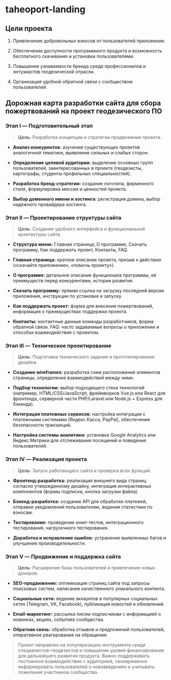 # taheoport-landing

## Цели проекта

1. Привлечение добровольных взносов от пользователей приложения.

2. Обеспечение доступности программного продукта и возможность бесплатного скачивания и установки пользователями.

3. Повышение узнаваемости бренда среди профессионалов и энтузиастов геодезической отрасли.

4. Организация удобной обратной связи с сообществом пользователей.

## Дорожная карта разработки сайта для сбора пожертвований на проект геодезического ПО

### Этап I — Подготовительный этап

> **Цель:** Разработка концепции и стратегии продвижения проекта.

- **Анализ конкурентов:** изучение существующих проектов аналогичной тематики, выявление сильных и слабых сторон.

- **Определение целевой аудитории:** выделение основных групп пользователей, заинтересованных в проекте (геодезисты, картографы, студенты профильных специальностей).

- **Разработка бренд-стратегии:** создание логотипа, фирменного стиля, формулировка миссии и ценностей проекта.

- **Выбор доменного имени и хостинга:** регистрация домена, выбор надежного провайдера хостинга.

### Этап II — Проектирование структуры сайта

> **Цель:** Создание удобного интерфейса и функциональной архитектуры сайта.

- **Структура меню:** Главная страница, О программе, Скачать программу, Как поддержать проект, Контакты, FAQ.

- **Главная страница:** краткое описание проекта, призыв к действию («скачайте приложение», «помочь проекту»).

- **О программе:** детальное описание функционала программы, её преимуществ перед конкурентами, истории развития.

- **Скачать программу:** прямая ссылка на загрузку последней версии приложения, инструкции по установке и запуску.

- **Как поддержать проект:** форма для внесения пожертвований, информация о преимуществах поддержки проекта.

- **Контакты:** контактные данные команды разработчиков, форма обратной связи.
FAQ: часто задаваемые вопросы о приложении и способах взаимодействия с проектом.

### Этап III — Техническое проектирование

> **Цель:** Подготовка технического задания и прототипирования дизайна.

- **Создание wireframes:** разработка схем расположения элементов страницы, определение взаимодействий между ними.

- **Подбор технологии:** выбор подходящего стека технологий (например, HTML/CSS/JavaScript, фреймворков Vue.js или React для фронтенда, серверной части PHP/Laravel или Node.js + Express для бэкенда).

- **Интеграция платежных сервисов:** настройка интеграции с платежными системами (Яндекс.Касса, PayPal), обеспечение безопасности транзакций.

- **Настройка системы аналитики:** установка Google Analytics или Яндекс.Метрики для отслеживания посещений и поведения пользователей.

### Этап IV — Реализация проекта

> **Цель:** Запуск работающего сайта и проверка всех функций.

- **Фронтенд-разработка:** реализация внешнего вида страниц согласно утвержденному дизайну, интеграция интерактивных компонентов (формы подписки, кнопка загрузки файла).

- **Бэкенд-разработка:** создание API для обработки платежей, отправки уведомлений пользователям, ведения статистики по взносам.

- **Тестирование:** проведение юнит-тестов, интеграционного тестирования, нагрузочного тестирования.

- **Доработка и исправление ошибок:** устранение выявленных багов и улучшение производительности.

### Этап V — Продвижение и поддержка сайта

> **Цель:** Расширение базы пользователей и привлечение новых доноров.

- **SEO-продвижение:** оптимизация страниц сайта под запросы поисковых систем, написание качественного уникального контента.

- **Социальные сети:** ведение аккаунтов в популярных социальных сетях (Telegram, VK, Facebook), публикация новостей и обновлений.

- **Email-маркетинг:** рассылка писем подписчикам с информацией о новинках, акциях, событиях сообщества.

- **Обратная связь:** обработка отзывов и предложений пользователей, оперативное реагирование на обращения.

> Проект направлен на популяризацию инструмента среди специалистов-геодезистов и повышение уровня финансирования для дальнейшего развития продукта. Важно поддерживать постоянное взаимодействие с аудиторией, своевременно информировать пользователей о нововведениях и учитывать пожелания участников сообщества.